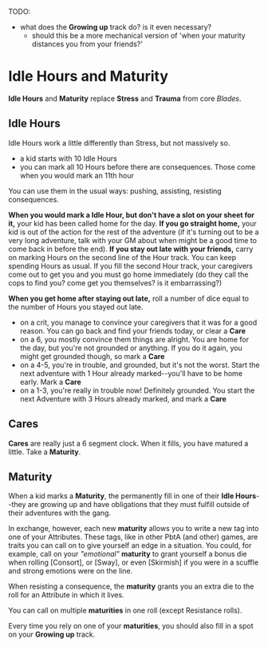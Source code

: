 TODO:

- what does the **Growing up** track do? is it even necessary?
  - should this be a more mechanical version of 'when your maturity distances
    you from your friends?'

# Idle Hours and Maturity

**Idle Hours** and **Maturity** replace **Stress** and **Trauma** from core
_Blades_.

## Idle Hours

Idle Hours work a little differently than Stress, but not massively so.

- a kid starts with 10 Idle Hours
- you can mark all 10 Hours before there are consequences. Those come when you
would mark an 11th hour

You can use them in the usual ways: pushing, assisting, resisting consequences.

**When you would mark a Idle Hour, but don't have a slot on your sheet for
it,**
your kid has been called home for the day. **If you go straight home,** your kid is
out of the action for the rest of the adventure (if it's turning out to be a
very long adventure, talk with your GM about when might be a good time to come
back in before the end). **If you stay out late with your friends,** carry on
marking Hours on the second line of the Hour track. You can keep spending Hours
as usual. If you fill the second Hour track, your caregivers come out to get you
and you must go home immediately (do they call the cops to find you? come get
you themselves? is it embarrassing?)

**When you get home after staying out late,** roll a number of dice equal to the
number of Hours you stayed out late.

- on a crit, you manage to convince your caregivers that it was for a good
reason. You can go back and find your friends today, or clear a **Care**
- on a 6, you mostly convince them things are alright. You are home for the day,
but you're not grounded or anything. If you do it again, you might get grounded
though, so mark a **Care**
- on a 4-5, you're in trouble, and grounded, but it's not the worst. Start the
next adventure with 1 Hour already marked--you'll have to be home early. Mark a
**Care**
- on a 1-3, you're really in trouble now! Definitely grounded. You start the
next Adventure with 3 Hours already marked, and mark a **Care**

## Cares

**Cares** are really just a 6 segment clock. When it fills, you have matured a little. Take a
**Maturity**.

## Maturity

When a kid marks a **Maturity**, the permanently fill in one of their **Idle
Hours**--they are growing up and have obligations that they must fulfill outside
of their adventures with the gang.

In exchange, however, each new **maturity** allows you to write a new tag into
one of your Attributes. These tags, like in other PbtA (and other) games, are
traits you can call on to give
yourself an edge in a situation. You could, for example, call on your
*"emotional"* **maturity** to grant yourself a bonus die when rolling
[Consort], or [Sway], or even [Skirmish] if you were in a scuffle and
strong emotions were on the line.

When resisting a consequence, the **maturity** grants you an extra die to the
roll for an Attribute in which it lives.

You can call on multiple **maturities** in one roll (except Resistance rolls).

Every time you rely on one of your **maturities**, you should also fill in a
spot on your **Growing up** track.
